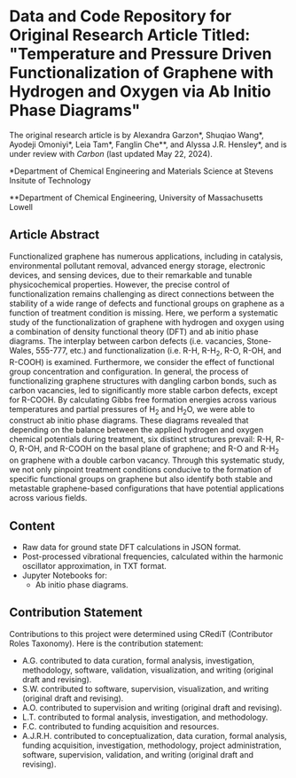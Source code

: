 # Data and Code Repository for Original Research Article Titled: "Temperature and Pressure Driven Functionalization of Graphene with Hydrogen and Oxygen via Ab Initio Phase Diagrams"
The original research article is by Alexandra Garzon*, Shuqiao Wang*, Ayodeji Omoniyi*, Leia Tam*, Fanglin Che**, and Alyssa J.R. Hensley*, and is under review with _Carbon_ (last updated May 22, 2024).

*Department of Chemical Engineering and Materials Science at Stevens Insitute of Technology

**Department of Chemical Engineering, University of Massachusetts Lowell

## Article Abstract
Functionalized graphene has numerous applications, including in catalysis, environmental pollutant removal, advanced energy storage, electronic devices, and sensing devices, due to their remarkable and tunable physicochemical properties. However, the precise control of functionalization remains challenging as direct connections between the stability of a wide range of defects and functional groups on graphene as a function of treatment condition is missing. Here, we perform a systematic study of the functionalization of graphene with hydrogen and oxygen using a combination of density functional theory (DFT) and ab initio phase diagrams. The interplay between carbon defects (i.e. vacancies, Stone-Wales, 555-777, etc.) and functionalization (i.e. R-H, R-H<sub>2</sub>, R-O, R-OH, and R-COOH) is examined. Furthermore, we consider the effect of functional group concentration and configuration. In general, the process of functionalizing graphene structures with dangling carbon bonds, such as carbon vacancies, led to significantly more stable carbon defects, except for R-COOH. By calculating Gibbs free formation energies across various temperatures and partial pressures of H<sub>2</sub> and H<sub>2</sub>O, we were able to construct ab initio phase diagrams. These diagrams revealed that depending on the balance between the applied hydrogen and oxygen chemical potentials during treatment, six distinct structures prevail: R-H, R-O, R-OH, and R-COOH on the basal plane of graphene; and R-O and R-H<sub>2</sub> on graphene with a double carbon vacancy. Through this systematic study, we not only pinpoint treatment conditions conducive to the formation of specific functional groups on graphene but also identify both stable and metastable graphene-based configurations that have potential applications across various fields.

## Content
- Raw data for ground state DFT calculations in JSON format.
- Post-processed vibrational frequencies, calculated within the harmonic oscillator approximation, in TXT format.
- Jupyter Notebooks for:
  - Ab initio phase diagrams.

## Contribution Statement
Contributions to this project were determined using CRediT (Contributor Roles Taxonomy). Here is the contribution statement:
- A.G. contributed to data curation, formal analysis, investigation, methodology, software, validation, visualization, and writing (original draft and revising).
- S.W. contributed to software, supervision, visualization, and writing (original draft and revising).
- A.O. contributed to supervision and writing (original draft and revising).
- L.T. contributed to formal analysis, investigation, and methodology.
- F.C. contributed to funding acquisition and resources.
- A.J.R.H. contributed to conceptualization, data curation, formal analysis, funding acquisition, investigation, methodology, project administration, software, supervision, validation, and writing (original draft and revising).
